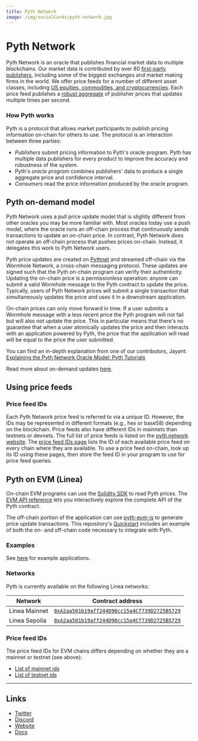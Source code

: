 ```yaml
---
title: Pyth Network
image: /img/socialCards/pyth-network.jpg
---
```


# Pyth Network

Pyth Network is an oracle that publishes financial market data to multiple blockchains. Our market 
data is contributed by over 80 [first-party publishers](https://pyth.network/publishers), including 
some of the biggest exchanges and market making firms in the world. We offer price feeds for a 
number of different asset classes, including [US equities, commodities, and cryptocurrencies](https://pyth.network/price-feeds). 
Each price feed publishes a [robust aggregate](https://docs.pyth.network/documentation/how-pyth-works/price-aggregation) 
of publisher prices that updates multiple times per second.

### How Pyth works

Pyth is a protocol that allows market participants to publish pricing information on-chain for 
others to use. The protocol is an interaction between three parties:

- _Publishers_ submit pricing information to Pyth's oracle program. Pyth has multiple data 
publishers for every product to improve the accuracy and robustness of the system.
- Pyth's _oracle program_ combines publishers' data to produce a single aggregate price and 
confidence interval.
- _Consumers_ read the price information produced by the oracle program.

## Pyth on-demand model

Pyth Network uses a pull price update model that is slightly different from other oracles you 
may be more familiar with. Most oracles today use a push model, where the oracle runs an 
off-chain process that continuously sends transactions to update an on-chain price. In contrast, 
Pyth Network does not operate an off-chain process that pushes prices on-chain. Instead, it 
delegates this work to Pyth Network users.

Pyth price updates are created on [Pythnet](https://docs.pyth.network/documentation/how-pyth-works/pythnet) 
and streamed off-chain via the Wormhole Network, a cross-chain messaging protocol. These updates 
are signed such that the Pyth on-chain program can verify their authenticity. Updating the on-chain 
price is a permissionless operation: anyone can submit a valid Wormhole message to the Pyth 
contract to update the price. Typically, users of Pyth Network prices will submit a single 
transaction that simultaneously updates the price and uses it in a downstream application.

On-chain prices can only move forward in time. If a user submits a Wormhole message with a less 
recent price the Pyth program will not fail but will also not update the price. This in particular 
means that there's no guarantee that when a user atomically updates the price and then interacts 
with an application powered by Pyth, the price that the application will read will be equal to 
the price the user submitted.

You can find an in-depth explanation from one of our contributors, Jayant: 
[Explaining the Pyth Network Oracle Model: Pyth Tutorials](https://www.youtube.com/watch?v=qdwrs23Qc9g)

Read more about on-demand updates [here](https://docs.pyth.network/documentation/pythnet-price-feeds/on-demand).

## Using price feeds

### Price feed IDs

Each Pyth Network price feed is referred to via a unique ID. However, the IDs may be represented in 
different formats (e.g., hex or base58) depending on the blockchain. Price feeds also have different 
IDs in mainnets than testnets or devnets. The full list of price feeds is listed on the 
[pyth.network website](https://pyth.network/price-feeds). The [price feed IDs page](https://pyth.network/developers/price-feed-ids) 
lists the ID of each available price feed on every chain where they are available. To use a price 
feed on-chain, look up its ID using these pages, then store the feed ID in your program to use for 
price feed queries.

## Pyth on EVM (Linea)

On-chain EVM programs can use the [Solidity SDK](https://github.com/pyth-network/pyth-sdk-solidity) 
to read Pyth prices. The [EVM API reference](https://docs.pyth.network/evm) lets you interactively 
explore the complete API of the Pyth contract.

The off-chain portion of the application can use [pyth-evm-js](https://github.com/pyth-network/pyth-crosschain/tree/main/target_chains/ethereum/sdk/js) 
to generate price update transactions. This repository's [Quickstart](https://github.com/pyth-network/pyth-crosschain/tree/main/target_chains/ethereum/sdk/js#quickstart) 
includes an example of both the on- and off-chain code necessary to integrate with Pyth.

### Examples

See [here](https://github.com/pyth-network/pyth-crosschain/tree/main/target_chains/ethereum/examples)
for example applications.

### Networks

Pyth is currently available on the following Linea networks:

| Network | Contract address |
| --- | --- |
| Linea Mainnet | [`0xA2aa501b19aff244D90cc15a4Cf739D2725B5729`](https://explorer.linea.build/address/0xA2aa501b19aff244D90cc15a4Cf739D2725B5729) |
| Linea Sepolia | [`0xA2aa501b19aff244D90cc15a4Cf739D2725B5729`](https://sepolia.lineascan.build/address/0xA2aa501b19aff244D90cc15a4Cf739D2725B5729) |

### Price feed IDs

The price feed IDs for EVM chains differs depending on whether they are a mainnet or testnet (see 
above):

- [List of mainnet ids](https://pyth.network/developers/price-feed-ids#pyth-evm-mainnet)
- [List of testnet ids](https://pyth.network/developers/price-feed-ids#pyth-evm-testnet)

---

## Links
- [Twitter](https://twitter.com/PythNetwork)
- [Discord](https://discord.com/invite/PythNetwork)
- [Website](https://pyth.network/)
- [Docs](https://docs.pyth.network/documentation)
